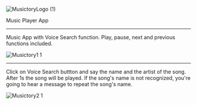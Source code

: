 
![MusictoryLogo (1)](https://user-images.githubusercontent.com/116014222/210826201-c9936445-26e9-492a-a38b-1d527acd632c.png ) 

Music Player App

______________________________________________________________________________________________
Music App with Voice Search function.
Play, pause, next and previous functions included. 

 ![Musictory1 1](https://user-images.githubusercontent.com/116014222/210826720-56296e3d-06f5-4dd2-9629-2d393e225a27.png)


_____________________________________________________________________________________________
Click on Voice Search buttton and say the name and the artist of the song. After 1s the song will be played.
If the song's name is not recognized, you're going to hear a message to repeat the song's name. 

![Musictory2 1](https://user-images.githubusercontent.com/116014222/210827314-0fbc41a8-51a8-4d35-bb18-81e28360ffc7.png)
